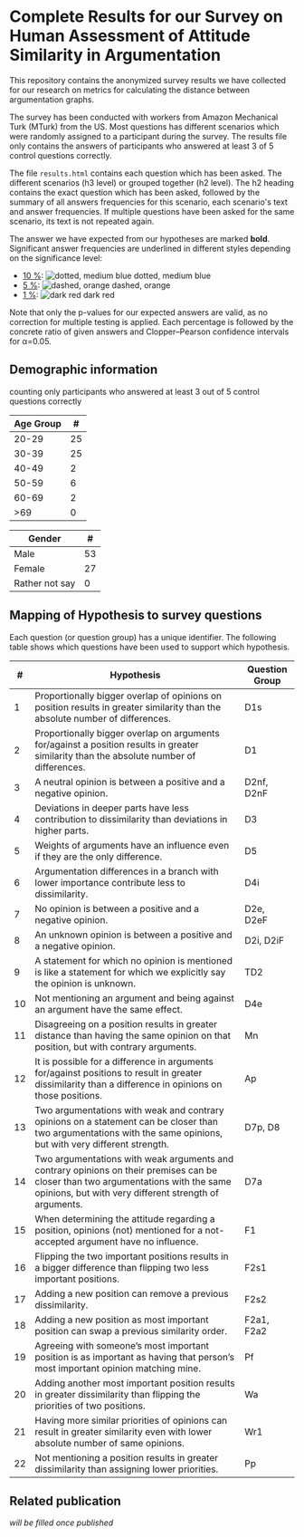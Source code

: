 # Complete Results for our Survey on Human Assessment of Attitude Similarity in Argumentation

This repository contains the anonymized survey results we have collected for our research on metrics for calculating the distance between argumentation graphs.

The survey has been conducted with workers from Amazon Mechanical Turk (MTurk) from the US.
Most questions has different scenarios which were randomly assigned to a participant during the survey.
The results file only contains the answers of participants who answered at least 3 of 5 control questions correctly.

The file `results.html` contains each question which has been asked.
The different scenarios (h3 level) or grouped together (h2 level).
The h2 heading contains the exact question which has been asked, followed by the summary of all answers frequencies for this scenario, each scenario's text and answer frequencies.
If multiple questions have been asked for the same scenario, its text is not repeated again.

The answer we have expected from our hypotheses are marked <b>bold</b>.
Significant answer frequencies are underlined in different styles depending on the significance level:

* <u>10 %</u>: ![dotted, medium blue](https://placehold.it/20/0043c4/ffffff?text=.%20.%20.) dotted, medium blue
* <u>5 %</u>: ![dashed, orange](https://placehold.it/20/ce7500/ffffff?text=_%20%20_%20%20_) dashed, orange
* <u>1 %</u>: ![dark red](https://placehold.it/20/ac0000/ffffff?text=_____) dark red

Note that only the p-values for our expected answers are valid, as no correction for multiple testing is applied.
Each percentage is followed by the concrete ratio of given answers and Clopper–Pearson confidence intervals for α=0.05. 

## Demographic information

counting only participants who answered at least 3 out of 5 control questions correctly

| Age Group | # |
| ----------| - |
| 20-29  | 25 |
| 30-39  | 25 |
| 40-49  |  2 |
| 50-59  |  6 |
| 60-69  |  2 |
| &gt;69 |  0 |

| Gender | # |
| ------ | - |
| Male   | 53 |
| Female | 27 |
| Rather not say | 0 |

## Mapping of Hypothesis to survey questions

Each question (or question group) has a unique identifier.
The following table shows which questions have been used to support which hypothesis.

| # | Hypothesis | Question Group |
| - | ---------- | -------------- |
| 1 | Proportionally bigger overlap of opinions on position results in greater similarity than the absolute number of differences. | D1s |
| 2 | Proportionally bigger overlap on arguments for/against a position results in greater similarity than the absolute number of differences. | D1 |
| 3 | A neutral opinion is between a positive and a negative opinion. | D2nf, D2nF |
| 4 | Deviations in deeper parts have less contribution to dissimilarity than deviations in higher parts. | D3 |
| 5 | Weights of arguments have an influence even if they are the only difference. | D5 |
| 6 | Argumentation differences in a branch with lower importance contribute less to dissimilarity. | D4i |
| 7 | No opinion is between a positive and a negative opinion. | D2e, D2eF |
| 8 | An unknown opinion is between a positive and a negative opinion. | D2i, D2iF |
| 9 | A statement for which no opinion is mentioned is like a statement for which we explicitly say the opinion is unknown. | TD2 |
| 10 | Not mentioning an argument and being against an argument have the same effect. | D4e |
| 11 | Disagreeing on a position results in greater distance than having the same opinion on that position, but with contrary arguments. | Mn |
| 12 | It is possible for a difference in arguments for/against positions to result in greater dissimilarity than a difference in opinions on those positions. | Ap |
| 13 | Two argumentations with weak and contrary opinions on a statement can be closer than two argumentations with the same opinions, but with very different strength. | D7p, D8 |
| 14 | Two argumentations with weak arguments and contrary opinions on their premises can be closer than two argumentations with the same opinions, but with very different strength of arguments. | D7a |
| 15 | When determining the attitude regarding a position, opinions (not) mentioned for a not-accepted argument have no influence. | F1 |
| 16 | Flipping the two important positions results in a bigger difference than flipping two less important positions. | F2s1 |
| 17 | Adding a new position can remove a previous dissimilarity. | F2s2 |
| 18 | Adding a new position as most important position can swap a previous similarity order. | F2a1, F2a2 |
| 19 | Agreeing with someone’s most important position is as important as having that person’s most important opinion matching mine. | Pf |
| 20 | Adding another most important position results in greater dissimilarity than flipping the priorities of two positions. | Wa |
| 21 | Having more similar priorities of opinions can result in greater similarity even with lower absolute number of same opinions. | Wr1 |
| 22 | Not mentioning a position results in greater dissimilarity than assigning lower priorities. | Pp |

## Related publication

*will be filled once published*
